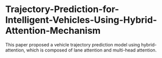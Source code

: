 # Trajectory-Prediction-for-Intelligent-Vehicles-Using-Hybrid-Attention-Mechanism
This paper proposed a vehicle trajectory prediction model using hybrid-attention, which is composed of lane attention and multi-head attention.
